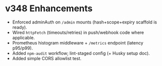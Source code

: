 # v348 Enhancements
- Enforced adminAuth on `/admin` mounts (hash+scope+expiry scaffold is ready).
- Wired `httpFetch` (timeouts/retries) in push/webhook code where applicable.
- Prometheus histogram middleware + `/metrics` endpoint (latency p95/p99).
- Added `npm-audit` workflow; lint-staged config (+ Husky setup doc).
- Added simple CORS allowlist test.
